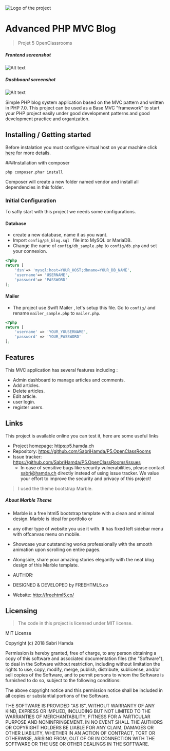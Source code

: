 ![Logo of the project](https://hamda.ch/images/logo-sh-min.png)

# Advanced PHP MVC Blog
> Projet 5 OpenClassrooms

##### Frontend screenshot 


![Alt text](https://hamda.ch/images/readme/front-screenshot.png?raw=true "front-end")

##### Dashboard screenshot 

![Alt text](https://hamda.ch/images/readme/dashboard-screenshot.png?raw=true "front-end")




Simple PHP blog system application based on the MVC pattern and written in PHP 7.0. 
This project can be used as a Base MVC "framework" to start your PHP project easily under good development patterns 
and good development practice and organization.

## Installing / Getting started

Before instalation you must configure virtual host on your machine click [here](http://www.numediaweb.com/configure-virtual-hosts/950) for more details.

###Installation with composer

```shell
php composer.phar install
```

Composer will create a new folder named vendor and install all dependencies in this folder.

### Initial Configuration

To safly start with this project we needs some configurations.
#### Database 
* create a new database, name it as you want.
* Import  ```config/p5_blog.sql ``` file into MySQL or MariaDB.
* Change the name of ```config/db_sample.php``` to ```config/db.php``` and set your connexion.

```php
<?php
return [
    'dsn'=> 'mysql:host=YOUR_HOST;dbname=YOUR_DB_NAME',
    'username'=> 'USERNAME',
    'password'=> 'PASSWORD'
];
``` 
#### Mailer
* The project use Swift Mailer , let's setup this file.
Go to ```config/``` and rename  ```mailer_sample.php``` to ```mailer.php```.

```php
<?php
return [
    'username' => 'YOUR_YOUSERNAME',
    'password' => 'YOUR_PASSWORD'
];
``` 


## Features

This MVC application has several features including :
* Admin dashboard to manage articles and comments.
* Add articles.
* Delete articles.
* Edit article. 
* user login. 
* register users.



## Links
This project is available online you can test it, here are some useful links

- Project homepage: https:p5.hamda.ch
- Repository: https://github.com/SabriHamda/P5.OpenClassRooms
- Issue tracker: https://github.com/SabriHamda/P5.OpenClassRooms/issues
  - In case of sensitive bugs like security vulnerabilities, please contact
    sabri@hamda.ch directly instead of using issue tracker. We value your effort
    to improve the security and privacy of this project!



>I used the theme bootstrap Marble.
##### About Marble Theme

* Marble is a free html5 bootstrap template with a clean and minimal design. Marble is ideal for portfolio or 
* any other type of website you use it with. It has fixed left sidebar menu with offcanvas menu on mobile. 
* Showcase your outstanding works professionally with the smooth animation upon scrolling on entire pages.
* Alongside, share your amazing stories elegantly with the neat blog design of this Marble template.

* AUTHOR:
* DESIGNED & DEVELOPED by FREEHTML5.co

* Website: http://freehtml5.co/




## Licensing

>The code in this project is licensed under MIT license.

MIT License

Copyright (c) 2018 Sabri Hamda

Permission is hereby granted, free of charge, to any person obtaining a copy
of this software and associated documentation files (the "Software"), to deal
in the Software without restriction, including without limitation the rights
to use, copy, modify, merge, publish, distribute, sublicense, and/or sell
copies of the Software, and to permit persons to whom the Software is
furnished to do so, subject to the following conditions:

The above copyright notice and this permission notice shall be included in all
copies or substantial portions of the Software.

THE SOFTWARE IS PROVIDED "AS IS", WITHOUT WARRANTY OF ANY KIND, EXPRESS OR
IMPLIED, INCLUDING BUT NOT LIMITED TO THE WARRANTIES OF MERCHANTABILITY,
FITNESS FOR A PARTICULAR PURPOSE AND NONINFRINGEMENT. IN NO EVENT SHALL THE
AUTHORS OR COPYRIGHT HOLDERS BE LIABLE FOR ANY CLAIM, DAMAGES OR OTHER
LIABILITY, WHETHER IN AN ACTION OF CONTRACT, TORT OR OTHERWISE, ARISING FROM,
OUT OF OR IN CONNECTION WITH THE SOFTWARE OR THE USE OR OTHER DEALINGS IN THE
SOFTWARE.

